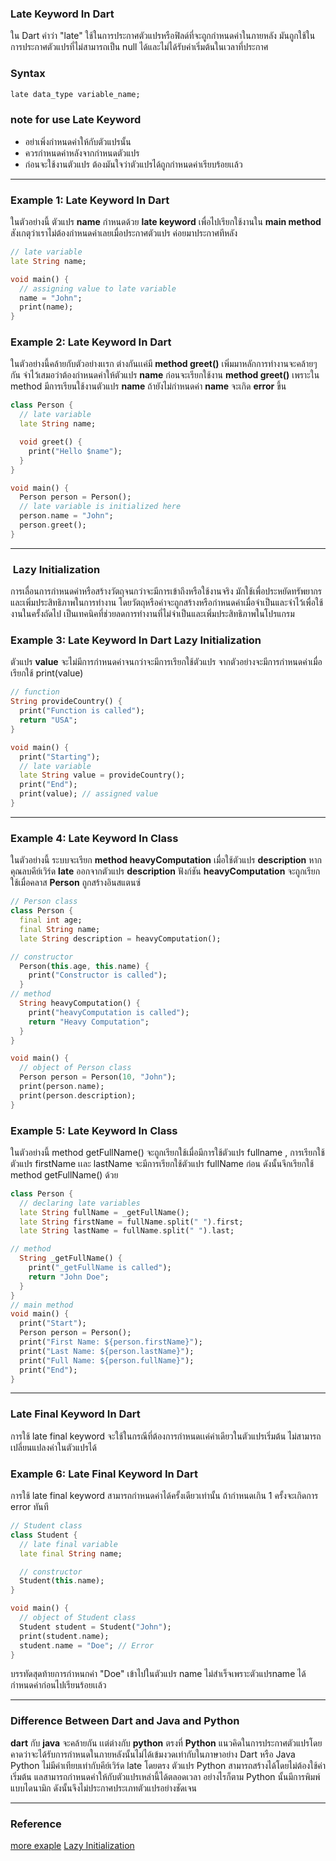 ### Late Keyword In Dart
ใน Dart คำว่า "late" ใช้ในการประกาศตัวแปรหรือฟิลด์ที่จะถูกกำหนดค่าในภายหลัง มันถูกใช้ในการประกาศตัวแปรที่ไม่สามารถเป็น null ได้และไม่ได้รับค่าเริ่มต้นในเวลาที่ประกาศ

### Syntax

```dart
late data_type variable_name;
```
### note for use Late Keyword
- อย่าเพิ่งกำหนดค่าให้กับตัวแปรนั้น
- ควรกำหนดค่าหลังจากกำหนดตัวแปร
- ก่อนจะใช้งานตัวแปร ต้องมันใจว่าตัวแปรได้ถูกกำหนดค่าเรียบร้อยเเล้ว

-----------------------

### Example 1: Late Keyword In Dart

ในตัวอย่างนี้ ตัวแปร **name** กำหนดด้วย **late keyword** เพื่อไปเรียกใช้งานใน  **main method**
สังเกตุว่าเราไม่ต้องกำหนดค่าเลยเมื่อประกาศตัวแปร ค่อยมาประกาศทีหลัง
```dart
// late variable
late String name;

void main() {
  // assigning value to late variable
  name = "John";
  print(name);
}
```

### Example 2: Late Keyword In Dart

ในตัวอย่างนี้คล้ายกับตัวอย่างเเรก ต่างกันเเค่มี **method greet()** เพิ่มมาหลักการทำงานจะคล้ายๆกัน
จำไว้เสมอว่าต้องกำหนดค่าให้ตัวแปร **name** ก่อนจะเรียกใช้งาน **method greet()** เพราะใน method มีการเรียนใช้งานตัวแปร **name** ถ้ายังไม่กำหนดค่า **name** จะเกิด **error** ขึ้น
```dart
class Person {
  // late variable
  late String name;

  void greet() {
    print("Hello $name");
  }
}

void main() {
  Person person = Person();
  // late variable is initialized here
  person.name = "John";
  person.greet();
}
```

------------

###  Lazy Initialization
การเลื่อนการกำหนดค่าหรือสร้างวัตถุจนกว่าจะมีการเข้าถึงหรือใช้งานจริง มักใช้เพื่อประหยัดทรัพยากรและเพิ่มประสิทธิภาพในการทำงาน โดยวัตถุหรือค่าจะถูกสร้างหรือกำหนดค่าเมื่อจำเป็นและจำไว้เพื่อใช้งานในครั้งถัดไป เป็นเทคนิคที่ช่วยลดการทำงานที่ไม่จำเป็นและเพิ่มประสิทธิภาพในโปรแกรม


### Example 3: Late Keyword In Dart Lazy Initialization

ตัวแปร **value** จะไม่มีการกำหนดค่าจนกว่าจะมีการเรียกใช้ตัวแปร จากตัวอย่างจะมีการกำหนดค่าเมื่อเรียกใช้  print(value)

```dart
// function
String provideCountry() {
  print("Function is called");
  return "USA";
}

void main() {
  print("Starting");
  // late variable
  late String value = provideCountry();
  print("End");
  print(value); // assigned value
}
```


--------------

### Example 4: Late Keyword In Class

ในตัวอย่างนี้ ระบบจะเรียก  **method heavyComputation** เมื่อใช้ตัวแปร **description** หากคุณลบคีย์เวิร์ด **late** ออกจากตัวแปร **description** ฟังก์ชัน **heavyComputation** จะถูกเรียกใช้เมื่อคลาส **Person** ถูกสร้างอินสแตนซ์

```dart
// Person class
class Person {
  final int age;
  final String name;
  late String description = heavyComputation();

// constructor
  Person(this.age, this.name) {
    print("Constructor is called");
  }
// method
  String heavyComputation() {
    print("heavyComputation is called");
    return "Heavy Computation";
  }
}

void main() {
  // object of Person class
  Person person = Person(10, "John");
  print(person.name);
  print(person.description); 
}
```


### Example 5: Late Keyword In Class

ในตัวอย่างนี้ method  getFullName() จะถูกเรียกใช้เมื่อมีการใช้ตัวแปร fullname , การเรียกใช้ตัวแปร firstName เเละ  lastName จะมีการเรียกใช้ตัวแปร fullName ก่อน ดังนั้นจึกเรียกใช้ method getFullName() ด้วย

```dart
class Person {
  // declaring late variables
  late String fullName = _getFullName();
  late String firstName = fullName.split(" ").first;
  late String lastName = fullName.split(" ").last;

// method
  String _getFullName() {
    print("_getFullName is called");
    return "John Doe";
  }
}
// main method
void main() {
  print("Start");
  Person person = Person();
  print("First Name: ${person.firstName}");
  print("Last Name: ${person.lastName}");
  print("Full Name: ${person.fullName}");
  print("End");
}
```

------------------------

### Late Final Keyword In Dart
การใช้ late final keyword จะใช้ในกรณีที่ต้องการกำหนดเเค่ค่าเดียวในตัวแปรเริ่มต้น ไม่สามารถเปลี่ยนแปลงค่าในตัวแปรได้

### Example 6: Late Final Keyword In Dart
การใช้  late final keyword  สามารถกำหนดค่าได้ครั้งเดียวเท่านั้น ถ้ากำหนดเกิน 1 ครั้งจะเกิดการ error ทันที

```dart
// Student class
class Student {
  // late final variable
  late final String name;

  // constructor
  Student(this.name);
}

void main() {
  // object of Student class
  Student student = Student("John");
  print(student.name);
  student.name = "Doe"; // Error
}
```

บรรทัดสุดท้ายการกำหนกค่า "Doe" เข้าไปในตัวแปร name ไม่สำเร็จเพราะตัวแปรname ได้กำหนดค่าก่อนไปเรียนร้อยเเล้ว

-------------------
### Difference Between Dart and Java and Python

**dart** กับ **java** จะคล้ายกัน เเต่ต่างกับ **python** ตรงที่ **Python** แนวคิดในการประกาศตัวแปรโดยคาดว่าจะได้รับการกำหนดในภายหลังนั้นไม่ได้เข้มงวดเท่ากับในภาษาอย่าง Dart หรือ Java Python ไม่มีค่าเทียบเท่ากับคีย์เวิร์ด late โดยตรง ตัวแปร Python สามารถสร้างได้โดยไม่ต้องใช้ค่าเริ่มต้น แลสามารถกำหนดค่าให้กับตัวแปรเหล่านี้ได้ตลอดเวลา อย่างไรก็ตาม Python นั้นมีการพิมพ์แบบไดนามิก ดังนั้นจึงไม่ประกาศประเภทตัวแปรอย่างชัดเจน

-----------------------
### Reference

[more exaple](https://www.educative.io/answers/what-is-the-late-keyword-in-dart)
[Lazy Initialization](https://dev.to/pktintali/late-variables-in-dart-dart-learning-series-1-2opf)

